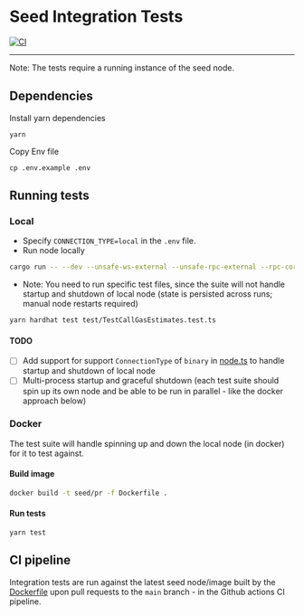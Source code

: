 # Seed Integration Tests

[![CI](https://github.com/futureversecom/trn-seed/actions/workflows/ci.yml/badge.svg)](https://github.com/futureversecom/trn-seed/actions/workflows/ci.yml)

---

Note: The tests require a running instance of the seed node.

## Dependencies

Install yarn dependencies

```shell
yarn
```

Copy Env file

```shell
cp .env.example .env
```

## Running tests

### Local

- Specify `CONNECTION_TYPE=local` in the `.env` file.
- Run node locally

```sh
cargo run -- --dev --unsafe-ws-external --unsafe-rpc-external --rpc-cors=all
```

- Note: You need to run specific test files, since the suite will not handle startup and shutdown of local node (state is persisted across runs; manual node restarts required)

```sh
yarn hardhat test test/TestCallGasEstimates.test.ts
```

#### TODO

- [ ] Add support for support `ConnectionType` of `binary` in [node.ts](./node.ts) to handle startup and shutdown of local node
- [ ] Multi-process startup and graceful shutdown (each test suite should spin up its own node and be able to be run in parallel - like the docker approach below)

### Docker

The test suite will handle spinning up and down the local node (in docker) for it to test against.

#### Build image

```sh
docker build -t seed/pr -f Dockerfile .
```

#### Run tests

```shell
yarn test
```

## CI pipeline

Integration tests are run against the latest seed node/image built by the [Dockerfile](../Dockerfile) upon pull requests
to the `main` branch - in the Github actions CI pipeline.

